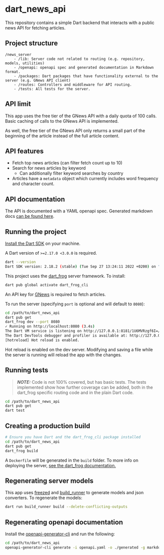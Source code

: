 # dart_news_api

This repository contains a simple Dart backend that interacts with a public news API for fetching articles.

## Project structure
```
/news_server
    - /lib: Server code not related to routing (e.g. repository, models, utilities)
    - /openapi: openapi spec and generated documentation in Markdown format.
    - /packages: Dart packages that have functionality external to the server (e.g. GNews API client)
    - /routes: Controllers and middleware for API routing.
    - /tests: All tests for the server.
```

## API limit

This app uses the free tier of the GNews API with a daily quota of 100 calls. Basic caching of calls to the GNews API is implemented.

As well, the free tier of the GNews API only returns a small part of the beginning of the article instead of the full article content.

## API features

- Fetch top news articles (can filter fetch count up to 10)
- Search for news articles by keyword
    - Can additionally filter keyword searches by country
- Articles have a `metadata` object which currently includes word frequency and character count.

## API documentation

The API is documented with a YAML openapi spec. Generated markdown docs [can be found here](openapi/generated/).

## Running the project

[Install the Dart SDK](https://dart.dev/get-dart) on your machine.

A Dart version of `>=2.17.0 <3.0.0` is required.

```bash
dart --version
Dart SDK version: 2.18.2 (stable) (Tue Sep 27 13:24:11 2022 +0200) on "macos_x64"
```

This project uses the [dart_frog](https://pub.dev/packages/dart_frog) server framework. To install:

```bash
dart pub global activate dart_frog_cli
```

An API key for [GNews](https://gnews.io) is required to fetch articles.

To run the server (specifying `port` is optional and will default to `8080`):

```bash
cd /path/to/dart_news_api
dart pub get
dart_frog dev --port 8080
✓ Running on http://localhost:8080 (3.4s)
The Dart VM service is listening on http://127.0.0.1:8181/1U6MVRzgf6I=/
The Dart DevTools debugger and profiler is available at: http://127.0.0.1:8181/1U6MVRzgf6I=/devtools/#/?uri=ws%3A%2F%2F127.0.0.1%3A8181%2F1U6MVRzgf6I%3D%2Fws
[hotreload] Hot reload is enabled.
```

Hot reload is enabled on the dev server. Modifying and saving a file while the server is running will reload the app with the changes.

## Running tests

> **_NOTE:_** Code is not 100% covered, but has basic tests. The tests implemented show how further coverage can be added, both in the dart_frog specific routing code and in the plain Dart code.

```bash
cd /path/to/dart_news_api
dart pub get
dart test
```

## Creating a production build

```bash
# Ensure you have Dart and the dart_frog_cli package installed
cd /path/to/dart_news_api
dart pub get
dart_frog build
```

A `Dockerfile` will be generated in the `build` folder. To more info on deploying the server, [see the dart_frog documentation.](https://dartfrog.vgv.dev/docs/category/deploy)

## Regenerating server models

This app uses [freezed](https://pub.dev/packages/freezed) and [build_runner](https://pub.dev/packages/build_runner) to generate models and json converters. To regenerate the models:

```bash
dart run build_runner build --delete-conflicting-outputs
```

## Regenerating openapi documentation

Install the [openapi-generator-cli](https://github.com/OpenAPITools/openapi-generator-cli) and run the following:

```bash
cd /path/to/dart_news_api
openapi-generator-cli generate -i openapi.yaml -o ./generated -g markdown
```
